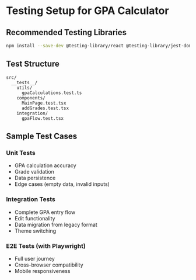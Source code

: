 # Testing Setup for GPA Calculator

## Recommended Testing Libraries

```bash
npm install --save-dev @testing-library/react @testing-library/jest-dom @testing-library/user-event vitest jsdom
```

## Test Structure

```
src/
  __tests__/
    utils/
      gpaCalculations.test.ts
    components/
      MainPage.test.tsx
      addGrades.test.tsx
    integration/
      gpaFlow.test.tsx
```

## Sample Test Cases

### Unit Tests

- GPA calculation accuracy
- Grade validation
- Data persistence
- Edge cases (empty data, invalid inputs)

### Integration Tests

- Complete GPA entry flow
- Edit functionality
- Data migration from legacy format
- Theme switching

### E2E Tests (with Playwright)

- Full user journey
- Cross-browser compatibility
- Mobile responsiveness
